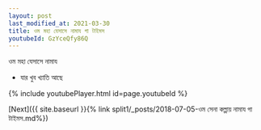 ```yaml
---
layout: post
last_modified_at: 2021-03-30
title: ওম মহা যেসাসে নামায গা টাইমস
youtubeId: GzYceQfy86Q
---
```

 
 
 ওম মহা যেসাসে নামায  
 
 -  যার খুব খ্যাতি আছে 
 
  
 
  
 
 
 
 
 
 


{% include youtubePlayer.html id=page.youtubeId %}
 
[Next]({{ site.baseurl }}{% link  split1/_posts/2018-07-05-ওম সেনা কল্পায় নামায গা টাইমস.md%})
 
